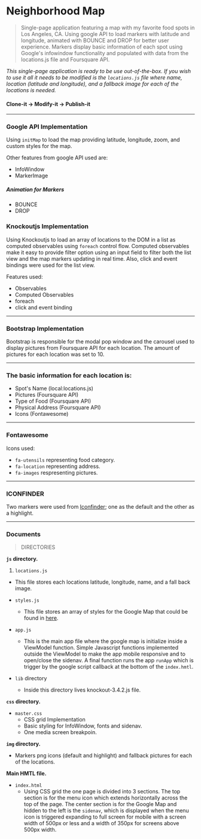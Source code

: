 # Neighborhood Map
>Single-page application featuring a map with my favorite food spots in Los Angeles, CA. Using google API to load markers with latitude and longitude, animated with BOUNCE and DROP for better user experience. Markers display basic information of each spot using Google's infowindow functionality and populated with data from the locations.js file and Foursquare API.

*This single-page application is ready to be use out-of-the-box. If you wish to use it all it needs to be modified is the `locations.js` file where name, location (latitude and longitude), and a fallback image for each of the locations is needed.*

#### Clone-it -> Modify-it -> Publish-it

---
### Google API Implementation
Using `initMap` to load the map providing latitude, longitude, zoom, and custom styles for the map.

Other features from google API used are:

- InfoWindow
- MarkerImage

##### Animation for Markers

- BOUNCE
- DROP

### Knockoutjs Implementation
Using Knockoutjs to load an array of locations to the DOM in a list as computed observables using `foreach` control flow. Computed observables make it easy to provide filter option using an input field to filter both the list view and the map markers updating in real time. Also, click and event bindings were used for the list view.

Features used:
- Observables
- Computed Observables
- foreach
- click and event binding

---
### Bootstrap Implementation
Bootstrap is responsible for the modal pop window and the carousel used to display pictures from Foursquare API for each location. The amount of pictures for each location was set to 10.

---
### The basic information for each location is:

- Spot's Name (local:locations.js)
- Pictures (Foursquare API)
- Type of Food (Foursquare API)
- Physical Address (Foursquare API)
- Icons (Fontawesome)

---
### Fontawesome
Icons used:

- `fa-utensils` representing food category.
- `fa-location` representing address.
- `fa-images` respresenting pictures.

---
### ICONFINDER
Two markers were used from [Iconfinder](https://www.iconfinder.com/search/?q=marker); one as the default and the other as a highlight.

---
### Documents
> DIRECTORIES

**`js` directory.**

1. `locations.js`

  - This file stores each locations latitude, longitude, name, and a fall back image.

- `styles.js`

  - This file stores an array of styles for the Google Map that could be found in [here](https://developers.google.com/maps/documentation/javascript/styling).

- `app.js`

  - This is the main app file where the google map is initialize inside a ViewModel function. Simple Javascript functions implemented outside the ViewModel to make the app mobile responsive and to open/close the sidenav. A final function runs the app `runApp` which is trigger by the google script callback at the bottom of the `index.hmtl`.

- `lib` directory
  - Inside this directory lives knockout-3.4.2.js file.

**`css` directory.**
- `master.css`
  - CSS grid Implementation
  - Basic styling for InfoWindow, fonts and sidenav.
  - One media screen breakpoin.

**`img` directory.**
- Markers png icons (default and highlight) and fallback pictures for each of the locations.

**Main HMTL file.**
- `index.html`
   - Using CSS grid the one page is divided into 3 sections. The top section is for the menu icon which extends horizontally across the top of the page. The center section is for the Google Map and hidden to the left is the `sidenav`, which is displayed when the menu icon is triggered expanding to  full screen for mobile with a screen width of 500px or less and a width of 350px for screens above 500px width.
